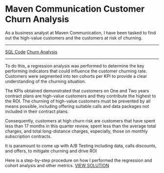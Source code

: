 # **Maven Communication Customer Churn Analysis** 

As a business analyst at Maven Communication, I have been tasked to find out the high-value customers and the customers at risk of churning. 

---


[SQL Code](https://github.com/olusolaolagunju/Customer-Churn-Analysis/blob/main/Churnrate.sql)   [Churn Analysis]() 

---

To do this, a regression analysis was performed to determine the key performing indicators that could influence the customer churning rate. Customers were segmented into ten cohorts per KPI to provide a clear understanding of the churning situation.

The KPIs obtained demonstrated that customers on One and Two years contract plans are high-value customers and they contribute the highest to the ROI. The churning of high-value customers must be prevented by all means possible, including offering suitable calls and data packages not included in their contract plans.

Consequently, customers at high churn risk are customers that have spent less than 17 months in this quarter review, spent less than the average total charges, and total long-distance charges, especially, those on monthly subscription contracts. 

It is paramount to come up with A/B Testing including data, calls discounts, and offers, to  mitigate churning and drive ROI 

Here is a step-by-step procedure on how I performed the regression and cohort analysis and other metrics. [VIEW SOLUTION]()
